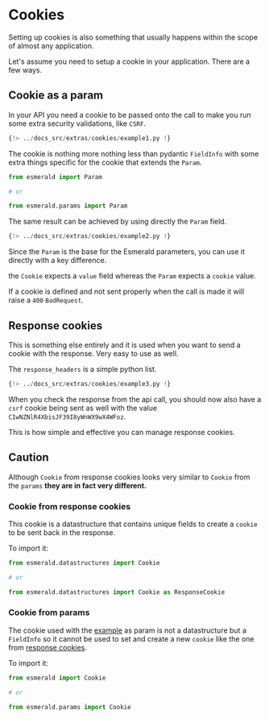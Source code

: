 # Cookies

Setting up cookies is also something that usually happens within the scope of almost any application.

Let's assume you need to setup a cookie in your application. There are a few ways.

## Cookie as a param

In your API you need a cookie to be passed onto the call to make you run some extra security validations, like `CSRF`.

```python hl_lines="12-14"
{!> ../docs_src/extras/cookies/example1.py !}
```

The cookie is nothing more nothing less than pydantic `FieldInfo` with some extra things specific for the cookie
that extends the `Param`.

```python
from esmerald import Param

# or

from esmerald.params import Param
```

The same result can be achieved by using directly the `Param` field.

```python hl_lines="12-14"
{!> ../docs_src/extras/cookies/example2.py !}
```

Since the `Param` is the base for the Esmerald parameters, you can use it directly with a key difference.

the `Cookie` expects a `value` field whereas the `Param` expects a `cookie` value.

If a cookie is defined and not sent properly when the call is made it will raise a `400` `BadRequest`.

## Response cookies

This is something else entirely and it is used when you want to send a cookie with the response. Very easy to use
as well.

The `response_headers` is a simple python list.

```python hl_lines="13-20"
{!> ../docs_src/extras/cookies/example3.py !}
```

When you check the response from the api call, you should now also have a `csrf` cookie being sent as well with the
value `CIwNZNlR4XbisJF39I8yWnWX9wX4WFoz`.

This is how simple and effective you can manage response cookies.

## Caution

Although `Cookie` from response cookies looks very similar to `Cookie` from the `params`
**they are in fact very different.**

### Cookie from response cookies

This cookie is a datastructure that contains unique fields to create a `cookie` to be sent back in the response.

To import it:

```python
from esmerald.datastructures import Cookie

# or

from esmerald.datastructures import Cookie as ResponseCookie
```

### Cookie from params

The cookie used with the [example](#cookie-as-a-param) as param is not a datastructure but a `FieldInfo` so it cannot
be used to set and create a new `cookie` like the one from [response cookies](#cookie-from-response-cookies).

To import it:

```python
from esmerald import Cookie

# or

from esmerald.params import Cookie
```
